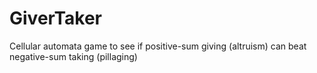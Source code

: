 GiverTaker
==========

Cellular automata game to see if positive-sum giving (altruism) can beat negative-sum taking (pillaging)